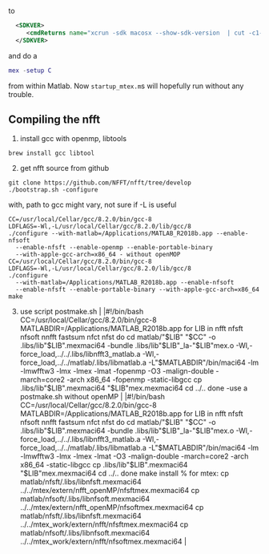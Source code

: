 to
```xml
  <SDKVER>
     <cmdReturns name="xcrun -sdk macosx --show-sdk-version  | cut -c1-5"/>
  </SDKVER>
```
and do a
``` matlab
mex -setup C
```
from within Matlab. Now ```startup_mtex.m```s will hopefully run without any trouble.

## Compiling the nfft ##

1. install gcc with openmp, libtools
```
brew install gcc libtool
```
2. get nfft source from github
```
git clone https://github.com/NFFT/nfft/tree/develop
./bootstrap.sh -configure
```
with, path to gcc might vary, not sure if -L is useful
```
CC=/usr/local/Cellar/gcc/8.2.0/bin/gcc-8
LDFLAGS=-Wl,-L/usr/local/Cellar/gcc/8.2.0/lib/gcc/8
./configure --with-matlab=/Applications/MATLAB_R2018b.app --enable-nfsoft
  --enable-nfsft --enable-openmp --enable-portable-binary
  --with-apple-gcc-arch=x86_64 - without openMOP
CC=/usr/local/Cellar/gcc/8.2.0/bin/gcc-8
LDFLAGS=-Wl,-L/usr/local/Cellar/gcc/8.2.0/lib/gcc/8
./configure
  --with-matlab=/Applications/MATLAB_R2018b.app --enable-nfsoft
  --enable-nfsft --enable-portable-binary --with-apple-gcc-arch=x86_64
make
```
3. use script postmake.sh |
|#!/bin/bash CC=/usr/local/Cellar/gcc/8.2.0/bin/gcc-8
MATLABDIR=/Applications/MATLAB_R2018b.app for LIB in nfft nfsft nfsoft
nnfft fastsum nfct nfst do cd matlab/"$LIB" "$CC" -o
.libs/lib"$LIB".mexmaci64 -bundle .libs/lib"$LIB"_la-"$LIB"mex.o
-Wl,-force_load,../../.libs/libnfft3_matlab.a
-Wl,-force_load,../../matlab/.libs/libmatlab.a -L"$MATLABDIR"/bin/maci64
-lm -lmwfftw3 -lmx -lmex -lmat -fopenmp -O3 -malign-double -march=core2
-arch x86_64 -fopenmp -static-libgcc cp .libs/lib"$LIB".mexmaci64
"$LIB"mex.mexmaci64 cd ../.. done -use a postmake.sh without openMP |
|#!/bin/bash CC=/usr/local/Cellar/gcc/8.2.0/bin/gcc-8
MATLABDIR=/Applications/MATLAB_R2018b.app for LIB in nfft nfsft nfsoft
nnfft fastsum nfct nfst do cd matlab/"$LIB" "$CC" -o
.libs/lib"$LIB".mexmaci64 -bundle .libs/lib"$LIB"_la-"$LIB"mex.o
-Wl,-force_load,../../.libs/libnfft3_matlab.a
-Wl,-force_load,../../matlab/.libs/libmatlab.a -L"$MATLABDIR"/bin/maci64
-lm -lmwfftw3 -lmx -lmex -lmat -O3 -malign-double -march=core2 -arch
x86_64 -static-libgcc cp .libs/lib"$LIB".mexmaci64 "$LIB"mex.mexmaci64
cd ../.. done make install % for mtex: cp
matlab/nfsft/.libs/libnfsft.mexmaci64
../../mtex/extern/nfft_openMP/nfsftmex.mexmaci64 cp
matlab/nfsoft/.libs/libnfsoft.mexmaci64
../../mtex/extern/nfft_openMP/nfsoftmex.mexmaci64 cp
matlab/nfsft/.libs/libnfsft.mexmaci64
../../mtex_work/extern/nfft/nfsftmex.mexmaci64 cp
matlab/nfsoft/.libs/libnfsoft.mexmaci64
../../mtex_work/extern/nfft/nfsoftmex.mexmaci64 |
